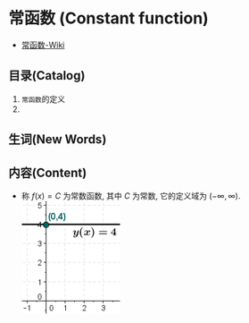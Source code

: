# 常函数 (Constant function)
- [常函数-Wiki](https://zh.wikipedia.org/wiki/%E5%B8%B8%E6%95%B8%E5%87%BD%E6%95%B8)


## 目录(Catalog)
1. `常函数`的定义
2. 


## 生词(New Words)



## 内容(Content)
- 称 $f(x)=C$ 为常数函数, 其中 $C$ 为常数, 它的定义域为 $(-\infty, \infty)$.
    <img src="./function-images/Wiki_constant_function_175_200.png">
